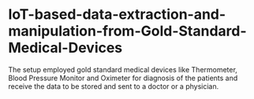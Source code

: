 # IoT-based-data-extraction-and-manipulation-from-Gold-Standard-Medical-Devices
The setup employed gold standard medical devices like Thermometer, Blood Pressure Monitor and Oximeter for diagnosis of the patients and receive the data to be stored and sent to a doctor or a physician.
